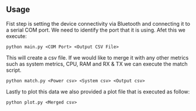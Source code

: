 ## Usage

Fist step is setting the device connectivity via Bluetooth and connecting it to a serial COM port. We need to identify the port that it is using. Afet this we execute:


```python main.py <COM Port> <Output CSV File> ```


This will create a csv file. If we would like to merge it with any other metrics such as system metrics, CPU, RAM and RX & TX we can execute the match script.


```python match.py <Power csv> <System csv> <Output csv>```


Lastly to plot this data we also provided a plot file that is executed as follow:


```python plot.py <Merged csv>```

